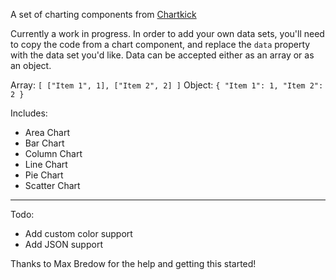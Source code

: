 A set of charting components from [Chartkick](https://chartkick.com/react)

Currently a work in progress. In order to add your own data sets, you'll need to copy the code from a chart component, and replace the `data` property with the data set you'd like. Data can be accepted either as an array or as an object.

Array: `[ ["Item 1", 1], ["Item 2", 2] ]`
Object: `{ "Item 1": 1, "Item 2": 2 }`

Includes:

- Area Chart
- Bar Chart
- Column Chart
- Line Chart
- Pie Chart
- Scatter Chart

---

Todo:

- Add custom color support
- Add JSON support

Thanks to Max Bredow for the help and getting this started!
